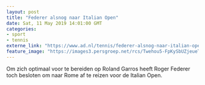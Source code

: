 ```yaml
---
layout: post
title: "Federer alsnog naar Italian Open"
date: Sat, 11 May 2019 14:01:00 GMT
categories: 
- sport 
- tennis 
externe_link: "https://www.ad.nl/tennis/federer-alsnog-naar-italian-open~a0af552c/"
feature_image: "https://images3.persgroep.net/rcs/Twehou5-FpKySbUZjeueTxDKmrA/diocontent/147882920/_fitwidth/400/?appId=21791a8992982cd8da851550a453bd7f&quality=0.7"
---
```


Om zich optimaal voor te bereiden op Roland Garros heeft Roger Federer toch besloten om naar Rome af te reizen voor de Italian Open.
